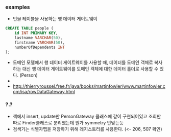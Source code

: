 ### examples
- 인물 테이블을 사용하는 행 데이터 게이트웨이
```sql
CREATE TABLE people (
    id INT PRIMARY KEY,
    lastname VARCHAR(50),
    firstname VARCHAR(50),
    numberOfDependents INT
);

```

- 도메인 모델에서 행 데이터 게이트웨이를 사용할 때, 데이터를 도메인 객체로 복사하는 대신 행 데이터 게이트웨이를 도메인 객체에 대한 데이터 홀더로 사용할 수 있다. (Person)
- 
- http://thierryroussel.free.fr/java/books/martinfowler/www.martinfowler.com/isa/rowDataGateway.html


### ?.?
- 책에서 insert, update만 PersonGateway 클래스에 같이 구현되어있고 조회만 따로 Finder클래스로 분리했는데 뭔가 symmetry 안맞는듯
- 검색기는 식별자맵을 저장하기 위해 레지스트리를 사용한다. (<- 206, 507 확인) 
